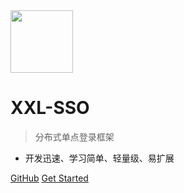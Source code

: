 <img src="https://raw.githubusercontent.com/xuxueli/xxl-job/master/doc/images/xxl-logo.png" width="100" >

# XXL-SSO

> 分布式单点登录框架

- 开发迅速、学习简单、轻量级、易扩展


[GitHub](https://github.com/xuxueli/xxl-sso/)
[Get Started](#《分布式单点登录框架XXL-SSO》)